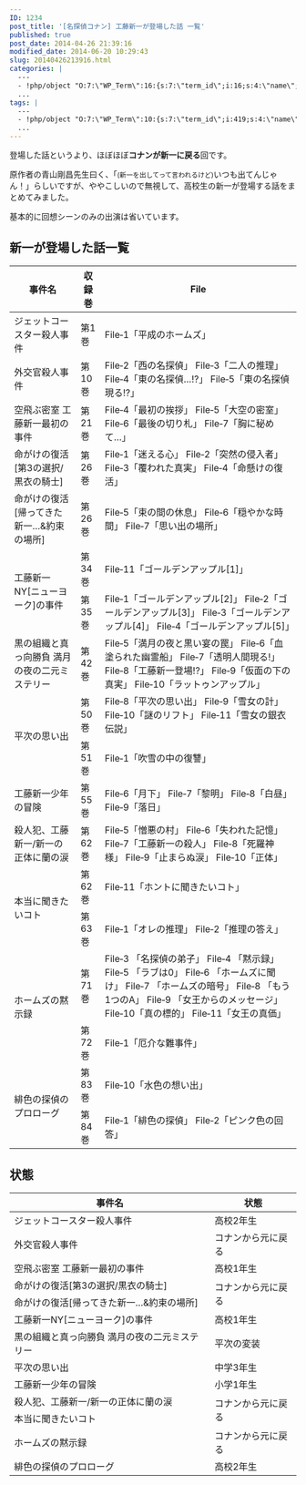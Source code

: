 ```yaml
---
ID: 1234
post_title: '[名探偵コナン] 工藤新一が登場した話 一覧'
published: true
post_date: 2014-04-26 21:39:16
modified_date: 2014-06-20 10:29:43
slug: 20140426213916.html
categories: |
  ---
  - !php/object "O:7:\"WP_Term\":16:{s:7:\"term_id\";i:16;s:4:\"name\";s:18:\"\u540D\u63A2\u5075\u30B3\u30CA\u30F3\";s:4:\"slug\";s:15:\"detective-conan\";s:10:\"term_group\";i:0;s:16:\"term_taxonomy_id\";i:16;s:8:\"taxonomy\";s:8:\"category\";s:11:\"description\";s:63:\"\u540D\u63A2\u5075\u30B3\u30CA\u30F3\u306B\u95A2\u3059\u308B\u8ABF\u67FB\u60C5\u5831\u3084\u8003\u5BDF\u306B\u3064\u3044\u3066\";s:6:\"parent\";i:0;s:5:\"count\";i:55;s:6:\"filter\";s:3:\"raw\";s:6:\"cat_ID\";i:16;s:14:\"category_count\";i:55;s:20:\"category_description\";s:63:\"\u540D\u63A2\u5075\u30B3\u30CA\u30F3\u306B\u95A2\u3059\u308B\u8ABF\u67FB\u60C5\u5831\u3084\u8003\u5BDF\u306B\u3064\u3044\u3066\";s:8:\"cat_name\";s:18:\"\u540D\u63A2\u5075\u30B3\u30CA\u30F3\";s:17:\"category_nicename\";s:15:\"detective-conan\";s:15:\"category_parent\";i:0;}"
  ...
tags: |
  ---
  - !php/object "O:7:\"WP_Term\":10:{s:7:\"term_id\";i:419;s:4:\"name\";s:18:\"\u540D\u63A2\u5075\u30B3\u30CA\u30F3\";s:4:\"slug\";s:54:\"%e5%90%8d%e6%8e%a2%e5%81%b5%e3%82%b3%e3%83%8a%e3%83%b3\";s:10:\"term_group\";i:0;s:16:\"term_taxonomy_id\";i:116;s:8:\"taxonomy\";s:8:\"post_tag\";s:11:\"description\";s:0:\"\";s:6:\"parent\";i:0;s:5:\"count\";i:51;s:6:\"filter\";s:3:\"raw\";}"
  ...
---
```

登場した話というより、ほぼほぼ<strong>コナンが新一に戻る</strong>回です。

原作者の青山剛昌先生曰く、「<small>(新一を出してって言われるけど)</small>いつも出てんじゃん！」らしいですが、ややこしいので無視して、高校生の新一が登場する話をまとめてみました。
<!--more-->
基本的に回想シーンのみの出演は省いています。

<h2>新一が登場した話一覧</h2>
<table class="table table-bordered">
<thead>
<tr>
<th>事件名</th>
<th>収録巻</th>
<th>File</th>
</tr>
</thead>
<tbody>
<tr>
<td>ジェットコースター殺人事件</td>
<td>第1巻</td>
<td>File‐1「平成のホームズ」</td>
</tr>
<tr>
<td>外交官殺人事件</td>
<td>第10巻</td>
<td>File‐2「西の名探偵」
File‐3「二人の推理」
File‐4「東の名探偵…!?」
File‐5「東の名探偵現る!?」</td>
</tr>
<tr>
<td>空飛ぶ密室 工藤新一最初の事件</td>
<td>第21巻</td>
<td>File‐4「最初の挨拶」
File‐5「大空の密室」
File‐6「最後の切り札」
File‐7「胸に秘めて…」</td>
</tr>
<tr>
<td>命がけの復活[第3の選択/黒衣の騎士]</td>
<td>第26巻</td>
<td>File‐1「迷える心」
File‐2「突然の侵入者」
File‐3「覆われた真実」
File‐4「命懸けの復活」</td>
</tr>
<tr>
<td>命がけの復活[帰ってきた新一…&amp;約束の場所]</td>
<td>第26巻</td>
<td>File‐5「束の間の休息」
File‐6「穏やかな時間」
File‐7「思い出の場所」</td>
</tr>
<tr>
<td rowspan="2">工藤新一NY[ニューヨーク]の事件</td>
<td>第34巻</td>
<td>File‐11「ゴールデンアップル[1]」</td>
</tr>
<tr>
<td>第35巻</td>
<td>File‐1「ゴールデンアップル[2]」
File‐2「ゴールデンアップル[3]」
File‐3「ゴールデンアップル[4]」
File‐4「ゴールデンアップル[5]」</td>
</tr>
<tr>
<td>黒の組織と真っ向勝負 満月の夜の二元ミステリー</td>
<td>第42巻</td>
<td>File‐5「満月の夜と黒い宴の罠」
File‐6「血塗られた幽霊船」
File‐7「透明人間現る!」
File‐8「工藤新一登場!?」
File‐9「仮面の下の真実」
File‐10「ラットゥンアップル」</td>
</tr>
<tr>
<td rowspan="2">平次の思い出</td>
<td>第50巻</td>
<td>File‐8「平次の思い出」
File‐9「雪女の計」
File‐10「謎のリフト」
File‐11「雪女の銀衣伝説」</td>
</tr>
<tr>
<td>第51巻</td>
<td>File‐1「吹雪の中の復讐」</td>
</tr>
<tr>
<td>工藤新一少年の冒険</td>
<td>第55巻</td>
<td>File‐6「月下」
File‐7「黎明」
File‐8「白昼」
File‐9「落日」</td>
</tr>
<tr>
<td>殺人犯、工藤新一/新一の正体に蘭の涙</td>
<td>第62巻</td>
<td>File‐5「憎悪の村」
File‐6「失われた記憶」
File‐7「工藤新一の殺人」
File‐8「死羅神様」
File‐9「止まらぬ涙」
File‐10「正体」</td>
</tr>
<tr>
<td rowspan="2">本当に聞きたいコト</td>
<td>第62巻</td>
<td>File‐11「ホントに聞きたいコト」</td>
</tr>
<tr>
<td>第63巻</td>
<td>File‐1「オレの推理」
File‐2「推理の答え」</td>
</tr>
<tr>
<td rowspan="2">ホームズの黙示録</td>
<td>第71巻</td>
<td>File‐3 「名探偵の弟子」
File‐4 「黙示録」
File‐5 「ラブは0」
File‐6 「ホームズに聞け」
File‐7 「ホームズの暗号」
File‐8 「もう1つのA」
File‐9 「女王からのメッセージ」
File‐10「真の標的」
File‐11「女王の真価」</td>
</tr>
<tr>
<td>第72巻</td>
<td>File‐1「厄介な難事件」</td>
</tr>
<tr>
<td rowspan="2">緋色の探偵のプロローグ</td>
<td>第83巻</td>
<td>File‐10「水色の想い出」</td>
</tr>
<tr>
<td>第84巻</td>
<td>File‐1「緋色の探偵」
File‐2「ピンク色の回答」</td>
</tr>
</tbody>
</table>
<h2>状態</h2>
<table class="table table-bordered">
<thead>
<tr>
<th>事件名</th>
<th>状態</th>
</tr>
</thead>
<tbody>
<tr>
<td>ジェットコースター殺人事件</td>
<td>高校2年生</td>
</tr>
<tr>
<td>外交官殺人事件</td>
<td>コナンから元に戻る</td>
</tr>
<tr>
<td>空飛ぶ密室 工藤新一最初の事件</td>
<td>高校1年生</td>
</tr>
<tr>
<td>命がけの復活[第3の選択/黒衣の騎士]</td>
<td rowspan="2" style="vertical-align:middle">コナンから元に戻る</td>
</tr>
<tr>
<td>命がけの復活[帰ってきた新一…&amp;約束の場所]</td>
</tr>
<tr>
<td>工藤新一NY[ニューヨーク]の事件</td>
<td>高校1年生</td>
</tr>
<tr>
<td>黒の組織と真っ向勝負 満月の夜の二元ミステリー</td>
<td>平次の変装</td>
</tr>
<tr>
<td>平次の思い出</td>
<td>中学3年生</td>
</tr>
<tr>
<td>工藤新一少年の冒険</td>
<td>小学1年生</td>
</tr>
<tr>
<td>殺人犯、工藤新一/新一の正体に蘭の涙</td>
<td rowspan="2" style="vertical-align:middle">コナンから元に戻る</td>
</tr>
<tr>
<td>本当に聞きたいコト</td>
</tr>
<tr>
<td>ホームズの黙示録</td>
<td>コナンから元に戻る</td>
</tr>
<tr>
<td>緋色の探偵のプロローグ</td>
<td>高校2年生</td>
</tr>
</tbody>
</table>